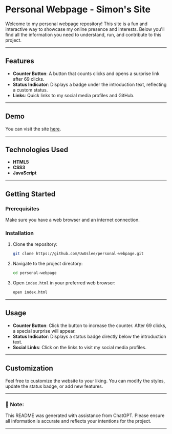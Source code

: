 # Personal Webpage - Simon's Site  

Welcome to my personal webpage repository! This site is a fun and interactive way to showcase my online presence and interests. Below you'll find all the information you need to understand, run, and contribute to this project. 

---

## Features

- **Counter Button**: A button that counts clicks and opens a surprise link after 69 clicks.
- **Status Indicator**: Displays a badge under the introduction text, reflecting a custom status.
- **Links**: Quick links to my social media profiles and GitHub.

---

## Demo

You can visit the site [here](https://girlpiss.tech).

---

## Technologies Used

- **HTML5**
- **CSS3**
- **JavaScript**

---

## Getting Started

### Prerequisites

Make sure you have a web browser and an internet connection.

### Installation

1. Clone the repository:

    ```sh
    git clone https://github.com/UwUslee/personal-webpage.git
    ```

2. Navigate to the project directory:

    ```sh
    cd personal-webpage
    ```

3. Open `index.html` in your preferred web browser:

    ```sh
    open index.html
    ```

---

## Usage

- **Counter Button**: Click the button to increase the counter. After 69 clicks, a special surprise will appear.
- **Status Indicator**: Displays a status badge directly below the introduction text.
- **Social Links**: Click on the links to visit my social media profiles.

---

## Customization

Feel free to customize the website to your liking. You can modify the styles, update the status badge, or add new features.

---

### 🚨 Note:  
This README was generated with assistance from ChatGPT. Please ensure all information is accurate and reflects your intentions for the project.

---
